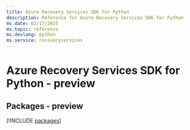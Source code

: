 ```yaml
---
title: Azure Recovery Services SDK for Python
description: Reference for Azure Recovery Services SDK for Python
ms.date: 03/17/2025
ms.topic: reference
ms.devlang: python
ms.service: recoveryservices
---
```

# Azure Recovery Services SDK for Python - preview
## Packages - preview
[!INCLUDE [packages](recovery-services-index.md)]